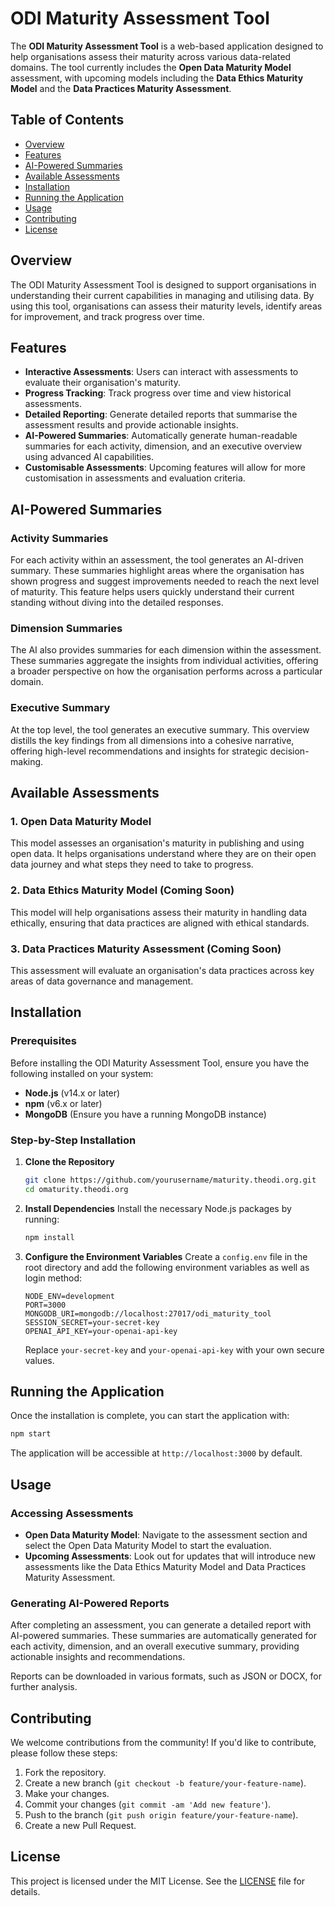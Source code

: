 # ODI Maturity Assessment Tool

The **ODI Maturity Assessment Tool** is a web-based application designed to help organisations assess their maturity across various data-related domains. The tool currently includes the **Open Data Maturity Model** assessment, with upcoming models including the **Data Ethics Maturity Model** and the **Data Practices Maturity Assessment**.

## Table of Contents

- [Overview](#overview)
- [Features](#features)
- [AI-Powered Summaries](#ai-powered-summaries)
- [Available Assessments](#available-assessments)
- [Installation](#installation)
- [Running the Application](#running-the-application)
- [Usage](#usage)
- [Contributing](#contributing)
- [License](#license)

## Overview

The ODI Maturity Assessment Tool is designed to support organisations in understanding their current capabilities in managing and utilising data. By using this tool, organisations can assess their maturity levels, identify areas for improvement, and track progress over time.

## Features

- **Interactive Assessments**: Users can interact with assessments to evaluate their organisation's maturity.
- **Progress Tracking**: Track progress over time and view historical assessments.
- **Detailed Reporting**: Generate detailed reports that summarise the assessment results and provide actionable insights.
- **AI-Powered Summaries**: Automatically generate human-readable summaries for each activity, dimension, and an executive overview using advanced AI capabilities.
- **Customisable Assessments**: Upcoming features will allow for more customisation in assessments and evaluation criteria.

## AI-Powered Summaries

### Activity Summaries
For each activity within an assessment, the tool generates an AI-driven summary. These summaries highlight areas where the organisation has shown progress and suggest improvements needed to reach the next level of maturity. This feature helps users quickly understand their current standing without diving into the detailed responses.

### Dimension Summaries
The AI also provides summaries for each dimension within the assessment. These summaries aggregate the insights from individual activities, offering a broader perspective on how the organisation performs across a particular domain.

### Executive Summary
At the top level, the tool generates an executive summary. This overview distills the key findings from all dimensions into a cohesive narrative, offering high-level recommendations and insights for strategic decision-making.

## Available Assessments

### 1. Open Data Maturity Model
This model assesses an organisation's maturity in publishing and using open data. It helps organisations understand where they are on their open data journey and what steps they need to take to progress.

### 2. Data Ethics Maturity Model (Coming Soon)
This model will help organisations assess their maturity in handling data ethically, ensuring that data practices are aligned with ethical standards.

### 3. Data Practices Maturity Assessment (Coming Soon)
This assessment will evaluate an organisation's data practices across key areas of data governance and management.

## Installation

### Prerequisites

Before installing the ODI Maturity Assessment Tool, ensure you have the following installed on your system:

- **Node.js** (v14.x or later)
- **npm** (v6.x or later)
- **MongoDB** (Ensure you have a running MongoDB instance)

### Step-by-Step Installation

1. **Clone the Repository**
   ```bash
   git clone https://github.com/yourusername/maturity.theodi.org.git
   cd omaturity.theodi.org
   ```

2. **Install Dependencies**
   Install the necessary Node.js packages by running:
   ```bash
   npm install
   ```

3. **Configure the Environment Variables**
   Create a `config.env` file in the root directory and add the following environment variables as well as login method:

   ```
   NODE_ENV=development
   PORT=3000
   MONGODB_URI=mongodb://localhost:27017/odi_maturity_tool
   SESSION_SECRET=your-secret-key
   OPENAI_API_KEY=your-openai-api-key
   ```

   Replace `your-secret-key` and `your-openai-api-key` with your own secure values.

## Running the Application

Once the installation is complete, you can start the application with:

```bash
npm start
```

The application will be accessible at `http://localhost:3000` by default.

## Usage

### Accessing Assessments

- **Open Data Maturity Model**: Navigate to the assessment section and select the Open Data Maturity Model to start the evaluation.
- **Upcoming Assessments**: Look out for updates that will introduce new assessments like the Data Ethics Maturity Model and Data Practices Maturity Assessment.

### Generating AI-Powered Reports

After completing an assessment, you can generate a detailed report with AI-powered summaries. These summaries are automatically generated for each activity, dimension, and an overall executive summary, providing actionable insights and recommendations.

Reports can be downloaded in various formats, such as JSON or DOCX, for further analysis.

## Contributing

We welcome contributions from the community! If you'd like to contribute, please follow these steps:

1. Fork the repository.
2. Create a new branch (`git checkout -b feature/your-feature-name`).
3. Make your changes.
4. Commit your changes (`git commit -am 'Add new feature'`).
5. Push to the branch (`git push origin feature/your-feature-name`).
6. Create a new Pull Request.

## License

This project is licensed under the MIT License. See the [LICENSE](LICENSE) file for details.